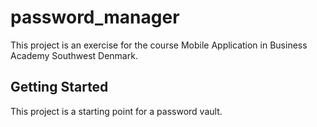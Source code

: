 # password_manager

This project is an exercise for the course Mobile Application in Business Academy Southwest Denmark.

## Getting Started

This project is a starting point for a password vault.